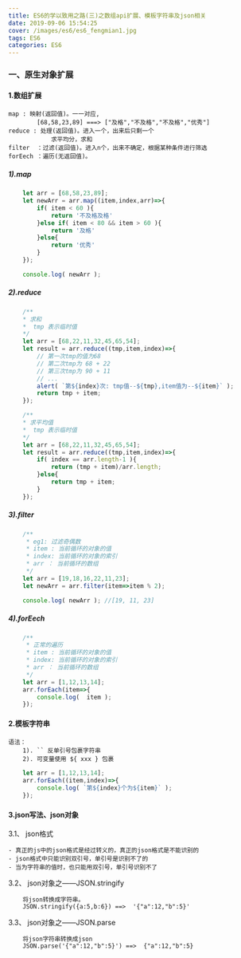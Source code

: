 ```yaml
---
title: ES6的学以致用之路(三)之数组api扩展、模板字符串及json相关
date: 2019-09-06 15:54:25
cover: /images/es6/es6_fengmian1.jpg
tags: ES6
categories: ES6
---
```


### 一、原生对象扩展

#### 1.数组扩展
    map : 映射(返回值)。一一对应,
            [68,58,23,89] ===> ["及格","不及格","不及格","优秀"]
    reduce : 处理(返回值)。进入一个，出来后只剩一个
                求平均分，求和
    filter  ：过滤(返回值)。进入n个，出来不确定，根据某种条件进行筛选
    forEech ：遍历(无返回值)。

##### 1).map
```javascript
    let arr = [68,58,23,89];
    let newArr = arr.map((item,index,arr)=>{
        if( item < 60 ){
            return '不及格及格'
        }else if( item < 80 && item > 60 ){
            return '及格'
        }else{
            return '优秀'
        }
    });

    console.log( newArr );
```
##### 2).reduce
```javascript
    /**
    * 求和
    *  tmp 表示临时值
    */
    let arr = [68,22,11,32,45,65,54];
    let result = arr.reduce((tmp,item,index)=>{
        // 第一次tmp的值为68
        // 第二次tmp为 68 + 22
        // 第三次tmp为 90 + 11
        // ...
        alert( `第${index}次: tmp值--${tmp},item值为--${item}` );
        return tmp + item;
    });

    /**
    * 求平均值
    *  tmp 表示临时值
    */
    let arr = [68,22,11,32,45,65,54];
    let result = arr.reduce((tmp,item,index)=>{
        if( index == arr.length-1 ){
            return (tmp + item)/arr.length;
        }else{
            return tmp + item;
        }
    });
```
##### 3).filter
```javascript
    /**
     * eg1: 过滤奇偶数
     * item : 当前循环的对象的值
     * index: 当前循环的对象的索引
     * arr ： 当前循环的数组 
     */
    let arr = [19,18,16,22,11,23];
    let newArr = arr.filter(item=>item % 2);

    console.log( newArr ); //[19, 11, 23]
```
##### 4).forEech
```javascript
    /**
     * 正常的遍历
     * item : 当前循环的对象的值
     * index: 当前循环的对象的索引
     * arr ： 当前循环的数组
     */
    let arr = [1,12,13,14];
    arr.forEach(item=>{
        console.log(  item );
    });

```
#### 2.模板字符串
    语法：
        1). `` 反单引号包裹字符串
        2). 可变量使用 ${ xxx } 包裹
    
```javascript
    let arr = [1,12,13,14];
    arr.forEach((item,index)=>{
        console.log( `第${index}个为${item}` );
    });   
```

#### 3.json写法、json对象
3.1、 json格式

    - 真正的js中的json格式是经过转义的，真正的json格式是不能识别的
    - json格式中只能识别双引号，单引号是识别不了的
    - 当为字符串的值时，也只能用双引号，单引号识别不了

3.2、 json对象之——JSON.stringify

        将json转换成字符串。
        JSON.stringify({a:5,b:6}) ==>  '{"a":12,"b":5}'    

3.3、 json对象之——JSON.parse

        将json字符串转换成json
        JSON.parse('{"a":12,"b":5}') ==>  {"a":12,"b":5}




